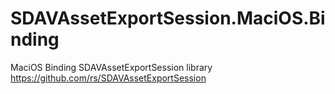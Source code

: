 # SDAVAssetExportSession.MaciOS.Binding
MaciOS Binding SDAVAssetExportSession library https://github.com/rs/SDAVAssetExportSession
